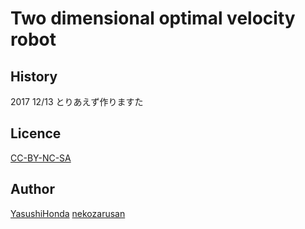 
Two dimensional optimal velocity robot
====

## History
2017 12/13
とりあえず作りますた

## Licence

[CC-BY-NC-SA](https://)

## Author

[YasushiHonda](https://github.com/HondaLab)
[nekozarusan](https://github.com/nekozarusan)
